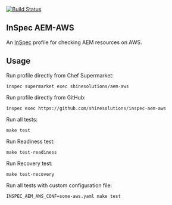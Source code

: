 [![Build Status](https://img.shields.io/travis/shinesolutions/inspec-aem-aws.svg)](http://travis-ci.org/shinesolutions/inspec-aem-aws)

InSpec AEM-AWS
----------

An [InSpec](https://www.inspec.io) profile for checking AEM resources on AWS.

Usage
-----

Run profile directly from Chef Supermarket:

    inspec supermarket exec shinesolutions/aem-aws

Run profile directly from GitHub:

    inspec exec https://github.com/shinesolutions/inspec-aem-aws

Run all tests:

    make test

Run Readiness test:

    make test-readiness

Run Recovery test:

    make test-recovery

Run all tests with custom configuration file:

    INSPEC_AEM_AWS_CONF=some-aws.yaml make test
